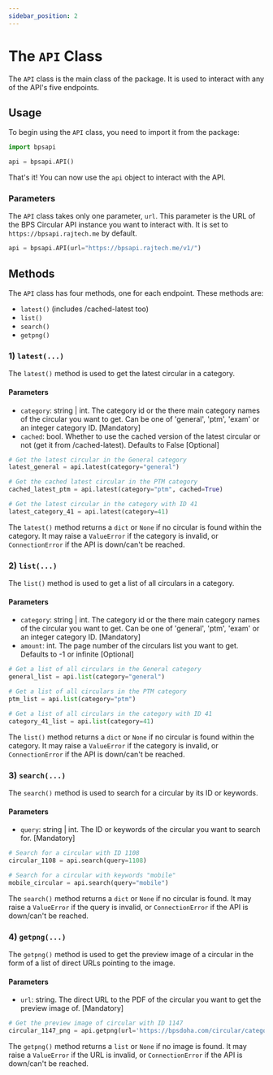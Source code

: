 ```yaml
---
sidebar_position: 2
---
```


# The `API` Class

The `API` class is the main class of the package. It is used to interact with any of the API's five endpoints.

## Usage

To begin using the `API` class, you need to import it from the package:

```python
import bpsapi

api = bpsapi.API()
```

That's it! You can now use the `api` object to interact with the API.

### Parameters

The `API` class takes only one parameter, `url`. This parameter is the URL of the BPS Circular API instance you want to interact with. It is set to `https://bpsapi.rajtech.me` by default.


```python
api = bpsapi.API(url="https://bpsapi.rajtech.me/v1/")
```

## Methods

The `API` class has four methods, one for each endpoint. These methods are:

- `latest()` (includes /cached-latest too)
- `list()`
- `search()`
- `getpng()`


### 1) `latest(...)`

The `latest()` method is used to get the latest circular in a category. 

#### Parameters

- `category`: string | int. The category id or the there main category names of the circular you want to get. Can be one of 'general', 'ptm', 'exam' or an integer category ID. [Mandatory]
- `cached`: bool. Whether to use the cached version of the latest circular or not (get it from /cached-latest). Defaults to False [Optional]

```python
# Get the latest circular in the General category
latest_general = api.latest(category="general")

# Get the cached latest circular in the PTM category
cached_latest_ptm = api.latest(category="ptm", cached=True)

# Get the latest circular in the category with ID 41
latest_category_41 = api.latest(category=41)
```

The `latest()` method returns a `dict` or `None` if no circular is found within the category. It may raise a `ValueError` if the category is invalid, or `ConnectionError` if the API is down/can't be reached. 


### 2) `list(...)`

The `list()` method is used to get a list of all circulars in a category. 

#### Parameters

- `category`: string | int. The category id or the there main category names of the circular you want to get. Can be one of 'general', 'ptm', 'exam' or an integer category ID. [Mandatory]
- `amount`: int. The page number of the circulars list you want to get. Defaults to -1 or infinite [Optional]

```python
# Get a list of all circulars in the General category
general_list = api.list(category="general")

# Get a list of all circulars in the PTM category
ptm_list = api.list(category="ptm")

# Get a list of all circulars in the category with ID 41
category_41_list = api.list(category=41)
```

The `list()` method returns a `dict` or `None` if no circular is found within the category. It may raise a `ValueError` if the category is invalid, or `ConnectionError` if the API is down/can't be reached.

### 3) `search(...)`

The `search()` method is used to search for a circular by its ID or keywords.

#### Parameters

- `query`: string | int. The ID or keywords of the circular you want to search for. [Mandatory]

```python
# Search for a circular with ID 1108
circular_1108 = api.search(query=1108)

# Search for a circular with keywords "mobile"
mobile_circular = api.search(query="mobile")
```

The `search()` method returns a `dict` or `None` if no circular is found. It may raise a `ValueError` if the query is invalid, or `ConnectionError` if the API is down/can't be reached.

### 4) `getpng(...)`

The `getpng()` method is used to get the preview image of a circular in the form of a list of direct URLs pointing to the image.

#### Parameters

- `url`: string. The direct URL to the PDF of the circular you want to get the preview image of. [Mandatory]

```python
# Get the preview image of circular with ID 1147
circular_1147_png = api.getpng(url='https://bpsdoha.com/circular/category/38-circular-ay-2022-23?download=1147')
```

The `getpng()` method returns a `list` or `None` if no image is found. It may raise a `ValueError` if the URL is invalid, or `ConnectionError` if the API is down/can't be reached.


